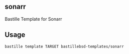 
## sonarr
Bastille Template for Sonarr

## Usage
```shell
bastille template TARGET bastillebsd-templates/sonarr
```
